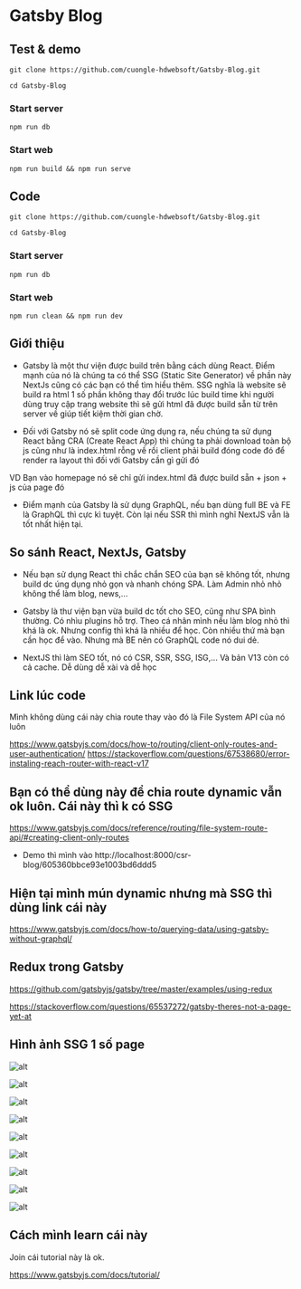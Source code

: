 # Gatsby Blog

## Test & demo

```
git clone https://github.com/cuongle-hdwebsoft/Gatsby-Blog.git
```

```
cd Gatsby-Blog
```

### Start server

```
npm run db
```

### Start web

```
npm run build && npm run serve
```

## Code

```
git clone https://github.com/cuongle-hdwebsoft/Gatsby-Blog.git
```

```
cd Gatsby-Blog
```

### Start server

```
npm run db
```

### Start web

```
npm run clean && npm run dev
```

## Giới thiệu

- Gatsby là một thư viện được build trên bằng cách dùng React. Điểm mạnh của nó là chúng ta có thể SSG (Static Site Generator) về phần này NextJs cũng có các bạn có thể tìm hiểu thêm. SSG nghĩa là website sẽ build ra html 1 số phần không thay đổi trước lúc build time khi người dùng truy cập trang website thì sẽ gửi html đã được build sẵn từ trên server về giúp tiết kiệm thời gian chờ.

- Đối với Gatsby nó sẽ split code ứng dụng ra, nếu chúng ta sử dụng React bằng CRA (Create React App) thì chúng ta phải download toàn bộ js cũng như là index.html rỗng về rồi client phải build đóng code đó để render ra layout thì đối với Gatsby cần gì gửi đó

VD Bạn vào homepage nó sẽ chỉ gửi index.html đã được build sẵn + json + js của page đó

- Điểm mạnh của Gatsby là sử dụng GraphQL, nếu bạn dùng full BE và FE là GraphQL thì cực kì tuyệt. Còn lại nếu SSR thì mình nghĩ NextJS vẫn là tốt nhất hiện tại.

## So sánh React, NextJs, Gatsby

- Nếu bạn sử dụng React thì chắc chắn SEO của bạn sẽ không tốt, nhưng build dc úng dụng nhỏ gọn và nhanh chóng SPA. Làm Admin nhỏ nhỏ không thể làm blog, news,...

- Gatsby là thư viện bạn vừa build dc tốt cho SEO, cũng như SPA bình thường. Có nhìu plugins hỗ trợ. Theo cá nhân mình nếu làm blog nhỏ thì khá là ok. Nhưng config thì khá là nhiều để học. Còn nhiều thứ mà bạn cần học để vào. Nhưng mà BE nên có GraphQL code nó dui dẻ.

- NextJS thì làm SEO tốt, nó có CSR, SSR, SSG, ISG,... Và bản V13 còn có cả cache. Dễ dùng dễ xài và dễ học

## Link lúc code

Mình không dùng cái này chia route thay vào đó là File System API của nó luôn

https://www.gatsbyjs.com/docs/how-to/routing/client-only-routes-and-user-authentication/
https://stackoverflow.com/questions/67538680/error-instaling-reach-router-with-react-v17

## Bạn có thể dùng này để chia route dynamic vẫn ok luôn. Cái này thì k có SSG

https://www.gatsbyjs.com/docs/reference/routing/file-system-route-api/#creating-client-only-routes

- Demo thì mình vào http://localhost:8000/csr-blog/605360bbce93e1003bd6ddd5

## Hiện tại mình mún dynamic nhưng mà SSG thì dùng link cái này

https://www.gatsbyjs.com/docs/how-to/querying-data/using-gatsby-without-graphql/

## Redux trong Gatsby

https://github.com/gatsbyjs/gatsby/tree/master/examples/using-redux

https://stackoverflow.com/questions/65537272/gatsby-theres-not-a-page-yet-at

## Hình ảnh SSG 1 số page

![alt](./docs/Screenshot%202022-11-03%20182438.png)

![alt](./docs/Screenshot%202022-11-03%20182454.png)

![alt](./docs/Screenshot%202022-11-03%20182508.png)

![alt](./docs/Screenshot%202022-11-03%20182520.png)

![alt](./docs/Screenshot%202022-11-03%20182537.png)

![alt](./docs/Screenshot%202022-11-03%20182551.png)

![alt](./docs/Screenshot%202022-11-03%20182634.png)

![alt](./docs/Screenshot%202022-11-03%20182656.png)

![alt](./docs/Screenshot%202022-11-03%20182720.png)

## Cách mình learn cái này

Join cái tutorial này là ok.

https://www.gatsbyjs.com/docs/tutorial/
